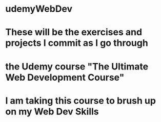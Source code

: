 # udemyWebDev
# These will be the exercises and projects I commit as I go through 
# the Udemy course "The Ultimate Web Development Course"
# I am taking this course to brush up on my Web Dev Skills
